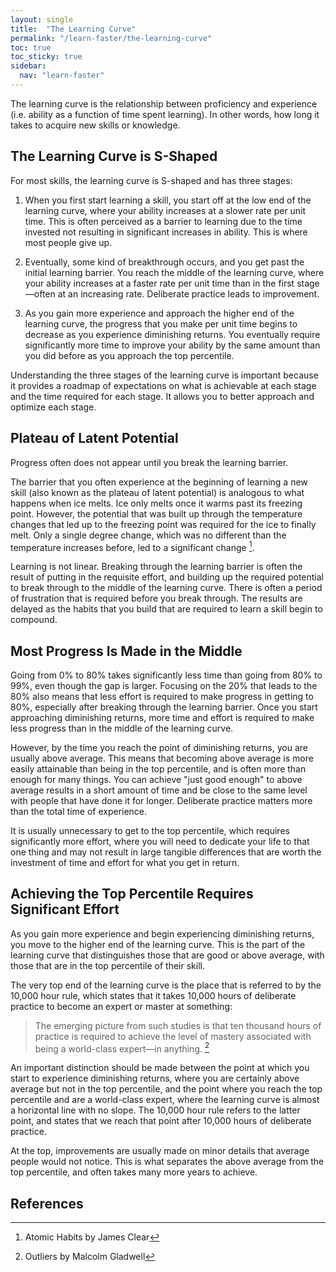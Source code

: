 ```yaml
---
layout: single
title:  "The Learning Curve"
permalink: "/learn-faster/the-learning-curve"
toc: true
toc_sticky: true
sidebar:
  nav: "learn-faster"
---
```


The learning curve is the relationship between proficiency and experience (i.e. ability as a function of time spent learning). In other words, how long it takes to acquire new skills or knowledge.

## The Learning Curve is S-Shaped

For most skills, the learning curve is S-shaped and has three stages:

1. When you first start learning a skill, you start off at the low end of the learning curve, where your ability increases at a slower rate per unit time. This is often perceived as a barrier to learning due to the time invested not resulting in significant increases in ability. This is where most people give up.

2. Eventually, some kind of breakthrough occurs, and you get past the initial learning barrier. You reach the middle of the learning curve, where your ability increases at a faster rate per unit time than in the first stage—often at an increasing rate. Deliberate practice leads to improvement.

3. As you gain more experience and approach the higher end of the learning curve, the progress that you make per unit time begins to decrease as you experience diminishing returns. You eventually require significantly more time to improve your ability by the same amount than you did before as you approach the top percentile.

Understanding the three stages of the learning curve is important because it provides a roadmap of expectations on what is achievable at each stage and the time required for each stage. It allows you to better approach and optimize each stage.

## Plateau of Latent Potential

Progress often does not appear until you break the learning barrier.

The barrier that you often experience at the beginning of learning a new skill (also known as the plateau of latent potential) is analogous to what happens when ice melts. Ice only melts once it warms past its freezing point. However, the potential that was built up through the temperature changes that led up to the freezing point was required for the ice to finally melt. Only a single degree change, which was no different than the temperature increases before, led to a significant change [^atomic-habits].

Learning is not linear. Breaking through the learning barrier is often the result of putting in the requisite effort, and building up the required potential to break through to the middle of the learning curve. There is often a period of frustration that is required before you break through. The results are delayed as the habits that you build that are required to learn a skill begin to compound.

## Most Progress Is Made in the Middle

Going from 0% to 80% takes significantly less time than going from 80% to 99%, even though the gap is larger. Focusing on the 20% that leads to the 80% also means that less effort is required to make progress in getting to 80%, especially after breaking through the learning barrier. Once you start approaching diminishing returns, more time and effort is required to make less progress than in the middle of the learning curve. 

However, by the time you reach the point of diminishing returns, you are usually above average. This means that becoming above average is more easily attainable than being in the top percentile, and is often more than enough for many things. You can achieve "just good enough" to above average results in a short amount of time and be close to the same level with people that have done it for longer. Deliberate practice matters more than the total time of experience.

It is usually unnecessary to get to the top percentile, which requires significantly more effort, where you will need to dedicate your life to that one thing and may not result in large tangible differences that are worth the investment of time and effort for what you get in return.


## Achieving the Top Percentile Requires Significant Effort

As you gain more experience and begin experiencing diminishing returns, you move to the higher end of the learning curve. This is the part of the learning curve that distinguishes those that are good or above average, with those that are in the top percentile of their skill.

The very top end of the learning curve is the place that is referred to by the 10,000 hour rule, which states that it takes 10,000 hours of deliberate practice to become an expert or master at something:

> The emerging picture from such studies is that ten thousand hours of practice is required to achieve the level of mastery associated with being a world-class expert—in anything. [^outliers]

An important distinction should be made between the point at which you start to experience diminishing returns, where you are certainly above average but not in the top percentile, and the point where you reach the top percentile and are a world-class expert, where the learning curve is almost a horizontal line with no slope. The 10,000 hour rule refers to the latter point, and states that we reach that point after 10,000 hours of deliberate practice. 

At the top, improvements are usually made on minor details that average people would not notice. This is what separates the above average from the top percentile, and often takes many more years to achieve.

## References

[^atomic-habits]: Atomic Habits by James Clear
[^outliers]: Outliers by Malcolm Gladwell

<!--[How to Get Unstuck In Life (and start building momentum)](https://youtu.be/JNa5MR9voCQ?si=EnefRc78pd0JuTBR)-->
